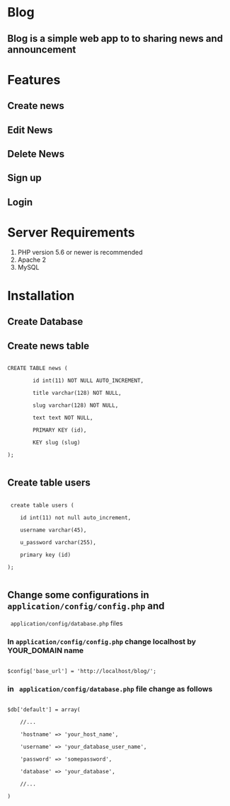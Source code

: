 
# Blog

## Blog is a simple web app to to sharing news and announcement

# Features

## Create news
## Edit News 
## Delete News
## Sign up
## Login

# Server Requirements

<ol>
<li>PHP version 5.6 or newer is recommended</li>
<li>Apache 2</li>
<li>MySQL</li>
</ol>

# Installation


## Create Database
## Create news table

<code>
CREATE TABLE news (<br>
        id int(11) NOT NULL AUTO_INCREMENT, <br>
        title varchar(128) NOT NULL,<br>
        slug varchar(128) NOT NULL,<br>
        text text NOT NULL,<br>
        PRIMARY KEY (id),<br>
        KEY slug (slug)<br>
);
 </code>

## Create table users

 <code>
 create table users (<br>
    id int(11) not null auto_increment,<br>
    username varchar(45),<br>
    u_password varchar(255),<br>
    primary key (id)<br>
);
 </code>

 ## Change some configurations in <code>application/config/config.php</code> and <br>
 <code> application/config/database.php</code> files
### In <code>application/config/config.php</code> change localhost by YOUR_DOMAIN name<br>
<code>
$config['base_url'] = 'http://localhost/blog/';
</code>

### in <code> application/config/database.php</code> file change as follows
<code>
$db['default'] = array(<br>
	//... <br>
	'hostname' => 'your_host_name',<br>
	'username' => 'your_database_user_name',<br>
	'password' => 'somepassword',<br>
	'database' => 'your_database',<br>
    //...<br>
)
</code>